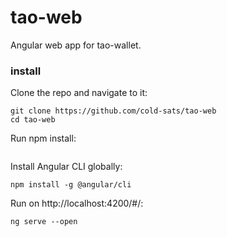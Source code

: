 # tao-web
Angular web app for tao-wallet.

### install

Clone the repo and navigate to it:
```
git clone https://github.com/cold-sats/tao-web
cd tao-web
```

Run npm install:
```npm install
```

Install Angular CLI globally:
```
npm install -g @angular/cli
```

Run on http://localhost:4200/#/:
```
ng serve --open
```
